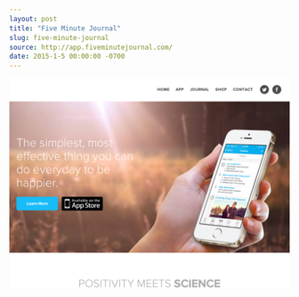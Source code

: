 ```yaml
---
layout: post
title: "Five Minute Journal"
slug: five-minute-journal
source: http://app.fiveminutejournal.com/
date: 2015-1-5 00:00:00 -0700
---
```


<img src="/screenshots/five-minute-journal.jpg">
